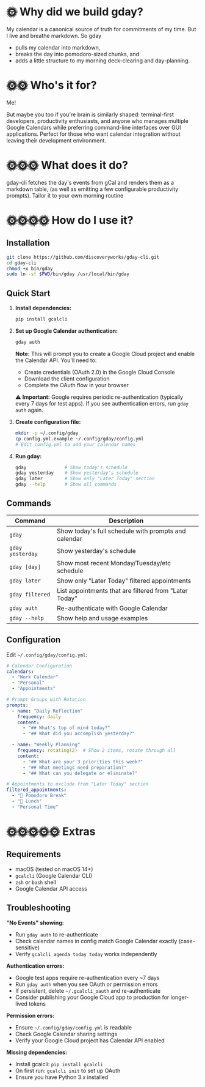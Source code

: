 🌞 Why did we build gday?
=============================

My calendar is a canonical source of truth for commitments of my time. But I live and breathe markdown. So gday
- pulls my calendar into markdown,
- breaks the day into pomodoro-sized chunks, and
- adds a little structure to my morning deck-clearing and day-planning.

🌞🌞 Who's it for?
=============================

Me!

But maybe you too if you're brain is similarly shaped: terminal-first developers, productivity enthusiasts, and anyone who manages multiple Google Calendars while preferring command-line interfaces over GUI applications. Perfect for those who want calendar integration without leaving their development environment.


🌞🌞🌞 What does it do?
=============================
gday-cli fetches the day's events from gCal and renders them as a markdown table, (as well as emitting a few configurable productivity prompts). Tailor it to your own morning routine


🌞🌞🌞🌞 How do I use it?
=============================

## Installation
```bash
git clone https://github.com/discoveryworks/gday-cli.git
cd gday-cli
chmod +x bin/gday
sudo ln -sf $PWD/bin/gday /usr/local/bin/gday
```

## Quick Start

1. **Install dependencies:**
   ```bash
   pip install gcalcli
   ```

2. **Set up Google Calendar authentication:**
   ```bash
   gday auth
   ```
   
   **Note:** This will prompt you to create a Google Cloud project and enable the Calendar API. You'll need to:
   - Create credentials (OAuth 2.0) in the Google Cloud Console
   - Download the client configuration 
   - Complete the OAuth flow in your browser
   
   ⚠️ **Important:** Google requires periodic re-authentication (typically every 7 days for test apps). If you see authentication errors, run `gday auth` again.

3. **Create configuration file:**
   ```bash
   mkdir -p ~/.config/gday
   cp config.yml.example ~/.config/gday/config.yml
   # Edit config.yml to add your calendar names
   ```

4. **Run gday:**
   ```bash
   gday              # Show today's schedule
   gday yesterday    # Show yesterday's schedule
   gday later        # Show only "Later Today" section
   gday --help       # Show all commands
   ```

## Commands

| Command | Description |
|---------|-------------|
| `gday` | Show today's full schedule with prompts and calendar |
| `gday yesterday` | Show yesterday's schedule |
| `gday [day]` | Show most recent Monday/Tuesday/etc schedule |
| `gday later` | Show only "Later Today" filtered appointments |
| `gday filtered` | List appointments that are filtered from "Later Today" |
| `gday auth` | Re-authenticate with Google Calendar |
| `gday --help` | Show help and usage examples |

## Configuration

Edit `~/.config/gday/config.yml`:

```yaml
# Calendar Configuration
calendars:
  - "Work Calendar"
  - "Personal"
  - "Appointments"

# Prompt Groups with Rotation
prompts:
  - name: "Daily Reflection"
    frequency: daily
    content:
      - "## What's top of mind today?"
      - "## What did you accomplish yesterday?"

  - name: "Weekly Planning"
    frequency: rotating(2)  # Show 2 items, rotate through all
    content:
      - "## What are your 3 priorities this week?"
      - "## What meetings need preparation?"
      - "## What can you delegate or eliminate?"

# Appointments to exclude from "Later Today" section
filtered_appointments:
  - "🍅 Pomodoro Break"
  - "🍜 Lunch"
  - "Personal Time"
```


🌞🌞🌞🌞🌞 Extras
=============================

## Requirements
- macOS (tested on macOS 14+)
- `gcalcli` (Google Calendar CLI)
- `zsh` or `bash` shell
- Google Calendar API access

## Troubleshooting

**"No Events" showing:**
- Run `gday auth` to re-authenticate
- Check calendar names in config match Google Calendar exactly (case-sensitive)
- Verify `gcalcli agenda today today` works independently

**Authentication errors:**
- Google test apps require re-authentication every ~7 days
- Run `gday auth` when you see OAuth or permission errors
- If persistent, delete `~/.gcalcli_oauth` and re-authenticate
- Consider publishing your Google Cloud app to production for longer-lived tokens

**Permission errors:**
- Ensure `~/.config/gday/config.yml` is readable
- Check Google Calendar sharing settings
- Verify your Google Cloud project has Calendar API enabled

**Missing dependencies:**
- Install gcalcli: `pip install gcalcli`
- On first run: `gcalcli init` to set up OAuth
- Ensure you have Python 3.x installed
